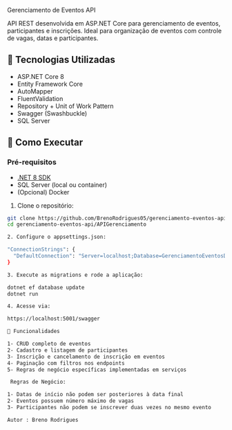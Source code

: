 Gerenciamento de Eventos API 

API REST desenvolvida em ASP.NET Core para gerenciamento de eventos, participantes e inscrições. Ideal para organização de eventos com controle de vagas, datas e participantes.

## 🔧 Tecnologias Utilizadas ##

- ASP.NET Core 8
- Entity Framework Core
- AutoMapper
- FluentValidation
- Repository + Unit of Work Pattern
- Swagger (Swashbuckle)
- SQL Server

## 🚀 Como Executar ##

### Pré-requisitos ##

- [.NET 8 SDK](https://dotnet.microsoft.com/en-us/download)
- SQL Server (local ou container)
- (Opcional) Docker

1. Clone o repositório:

```bash
git clone https://github.com/BrenoRodrigues05/gerenciamento-eventos-api.git
cd gerenciamento-eventos-api/APIGerenciamento

2. Configure o appsettings.json:

"ConnectionStrings": {
  "DefaultConnection": "Server=localhost;Database=GerenciamentoEventosDb;Trusted_Connection=True;"
}

3. Execute as migrations e rode a aplicação:

dotnet ef database update
dotnet run

4. Acesse via:

https://localhost:5001/swagger

📌 Funcionalidades

1- CRUD completo de eventos
2- Cadastro e listagem de participantes
3- Inscrição e cancelamento de inscrição em eventos
4- Paginação com filtros nos endpoints
5- Regras de negócio específicas implementadas em serviços

 Regras de Negócio:

1- Datas de início não podem ser posteriores à data final
2- Eventos possuem número máximo de vagas
3- Participantes não podem se inscrever duas vezes no mesmo evento

Autor : Breno Rodrigues 
